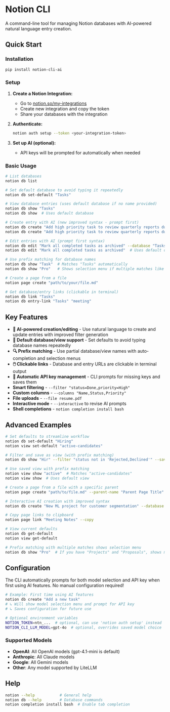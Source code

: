 # Notion CLI

A command-line tool for managing Notion databases with AI-powered natural language entry creation.

## Quick Start

### Installation

```bash
pip install notion-cli-ai
```

### Setup

1. **Create a Notion Integration:**
   - Go to [notion.so/my-integrations](https://www.notion.so/my-integrations)
   - Create new integration and copy the token
   - Share your databases with the integration

2. **Authenticate:**
   ```bash
   notion auth setup --token <your-integration-token>
   ```

3. **Set up AI (optional):**
   - API keys will be prompted for automatically when needed

### Basic Usage

```bash
# List databases
notion db list

# Set default database to avoid typing it repeatedly
notion db set-default "Tasks"

# View database entries (uses default database if no name provided)
notion db show "Tasks"
notion db show  # Uses default database

# Create entry with AI (new improved syntax - prompt first)
notion db create "Add high priority task to review quarterly reports due Friday" --database "Tasks"
notion db create "Add high priority task to review quarterly reports due Friday"  # Uses default database

# Edit entries with AI (prompt first syntax)
notion db edit "Mark all completed tasks as archived" --database "Tasks"
notion db edit "Mark all completed tasks as archived"  # Uses default database

# Use prefix matching for database names
notion db show "Task"  # Matches "Tasks" automatically
notion db show "Pro"   # Shows selection menu if multiple matches like "Projects", "Proposals"

# Create a page from a file
notion page create "path/to/your/file.md"

# Get database/entry links (clickable in terminal)
notion db link "Tasks"
notion db entry-link "Tasks" "meeting"
```

## Key Features

- **🧠 AI-powered creation/editing** - Use natural language to create and update entries with improved filter generation
- **🎯 Default database/view support** - Set defaults to avoid typing database names repeatedly
- **🔍 Prefix matching** - Use partial database/view names with auto-completion and selection menus
- **🖱️ Clickable links** - Database and entry URLs are clickable in terminal output
- **🔑 Automatic API key management** - CLI prompts for missing keys and saves them
- **Smart filtering** - `--filter "status=Done,priority=High"`
- **Custom columns** - `--columns "Name,Status,Priority"`
- **File uploads** - `--file resume.pdf`
- **Interactive mode** - `--interactive` to revise AI prompts
- **Shell completions** - `notion completion install bash`

## Advanced Examples

```bash
# Set defaults to streamline workflow
notion db set-default "Hiring"
notion view set-default "active-candidates"

# Filter and save as view (with prefix matching)
notion db show "Hir" --filter "status not in 'Rejected,Declined'" --save-view "active-candidates"

# Use saved view with prefix matching
notion view show "active"  # Matches "active-candidates"
notion view show  # Uses default view

# Create a page from a file with a specific parent
notion page create "path/to/file.md" --parent-name "Parent Page Title"

# Interactive AI creation with improved syntax
notion db create "New ML project for customer segmentation" --database "Projects" --interactive --file requirements.txt

# Copy page links to clipboard
notion page link "Meeting Notes" --copy

# View current defaults
notion db get-default
notion view get-default

# Prefix matching with multiple matches shows selection menu
notion db show "Pro"  # If you have "Projects" and "Proposals", shows menu to choose
```

## Configuration

The CLI automatically prompts for both model selection and API key when first using AI features. No manual configuration required!

```bash
# Example: First time using AI features
notion db create "Add a new task"
# ↳ Will show model selection menu and prompt for API key
# ↳ Saves configuration for future use

# Optional environment variables
NOTION_TOKEN=ntn_...  # optional, can use 'notion auth setup' instead
NOTION_CLI_LLM_MODEL=gpt-4o  # optional, overrides saved model choice
```

### Supported Models
- **OpenAI**: All OpenAI models (gpt-4.1-mini is default)
- **Anthropic**: All Claude models
- **Google**: All Gemini models
- **Other**: Any model supported by LiteLLM


## Help

```bash
notion --help           # General help
notion db --help        # Database commands
notion completion install bash  # Enable tab completion
```
